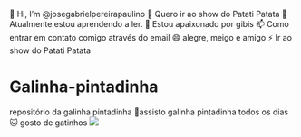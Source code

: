 
👋 Hi, I’m @josegabrielpereirapaulino
👀 Quero ir ao show do Patati Patata
🌱 Atualmente estou aprendendo a ler.
💞️ Estou apaixonado por gibis
📫 Como entrar em contato comigo através do email
😄 alegre, meigo e amigo
⚡ Ir ao show do Patati Patata
# Galinha-pintadinha
repositório da galinha pintadinha
🐣assisto galinha pintadinha todos os dias 
🐱 gosto de gatinhos
![](https://media1.tenor.com/m/aNXcv56Ug1oAAAAC/littledottiechicken-happybirthday.gif)
